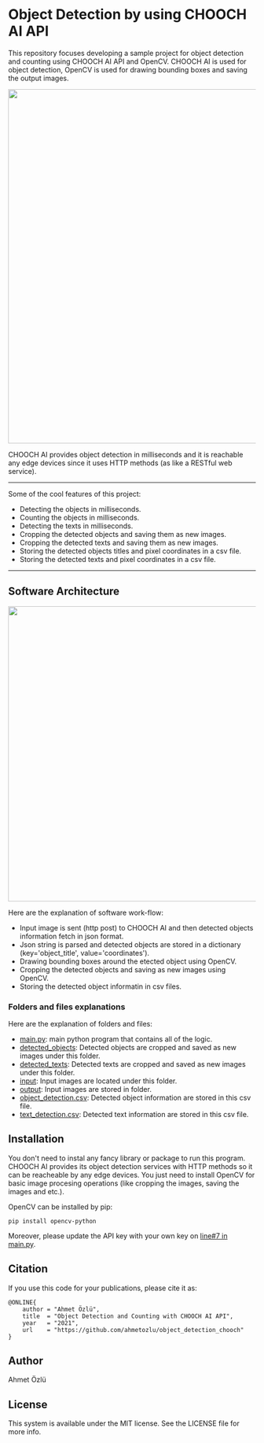 # Object Detection by using CHOOCH AI API
This repository focuses developing a sample project for object detection and counting using CHOOCH AI API and OpenCV. CHOOCH AI is used for object detection, OpenCV is used for drawing bounding boxes and saving the output images.

<p align="center">
  <img src="https://user-images.githubusercontent.com/22610163/105612702-a8b4cf00-5dce-11eb-9ecf-3c39a9a1d301.gif" | width = 720>
</p>

CHOOCH AI provides object detection in milliseconds and it is reachable any edge devices since it uses HTTP methods (as like a RESTful web service).

---
Some of the cool features of this project:

- Detecting the objects in milliseconds.
- Counting the objects in milliseconds.
- Detecting the texts in milliseconds.
- Cropping the detected objects and saving them as new images.
- Cropping the detected texts and saving them as new images.
- Storing the detected objects titles and pixel coordinates in a csv file.
- Storing the detected texts and pixel coordinates in a csv file.
---

## Software Architecture

<p align="center">
  <img src="https://user-images.githubusercontent.com/22610163/105613442-9721f600-5dd3-11eb-84f0-9c1b5c27d082.png" | width = 600>
</p>

Here are the explanation of software work-flow:

- Input image is sent (http post) to CHOOCH AI and then detected objects information fetch in json format.
- Json string is parsed and detected objects are stored in a dictionary (key='object_title', value='coordinates').
- Drawing bounding boxes around the etected object using OpenCV.
- Cropping the detected objects and saving as new images using OpenCV.
- Storing the detected object informatin in csv files.

### Folders and files explanations

Here are the explanation of folders and files:

- [main.py](https://github.com/ahmetozlu/object_detection_chooch/blob/main/main.py): main python program that contains all of the logic.
- [detected_objects](https://github.com/ahmetozlu/object_detection_chooch/tree/main/detected_objects): Detected objects are cropped and saved as new images under this folder.
- [detected_texts](https://github.com/ahmetozlu/object_detection_chooch/tree/main/detected_texts): Detected texts are cropped and saved as new images under this folder.
- [input](https://github.com/ahmetozlu/object_detection_chooch/tree/main/input): Input images are located under this folder.
- [output](https://github.com/ahmetozlu/object_detection_chooch/tree/main/output): Input images are stored in folder.
- [object_detection.csv](https://github.com/ahmetozlu/object_detection_chooch/blob/main/object_detection.csv): Detected object information are stored in this csv file.
- [text_detection.csv](https://github.com/ahmetozlu/object_detection_chooch/blob/main/text_detection.csv): Detected text information are stored in this csv file.

## Installation

You don't need to instal any fancy library or package to run this program. CHOOCH AI provides its object detection services with HTTP methods so it can be reacheable by any edge devices. You just need to install OpenCV for basic image procesing operations (like cropping the images, saving the images and etc.).

OpenCV can be installed by pip:

    pip install opencv-python
    
Moreover, please update the API key with your own key on [line#7 in main.py](https://github.com/ahmetozlu/object_detection_chooch/blob/main/main.py#L7).
   

## Citation
If you use this code for your publications, please cite it as:

    @ONLINE{
        author = "Ahmet Özlü",
        title  = "Object Detection and Counting with CHOOCH AI API",
        year   = "2021",
        url    = "https://github.com/ahmetozlu/object_detection_chooch"
    }

## Author
Ahmet Özlü

## License
This system is available under the MIT license. See the LICENSE file for more info.
